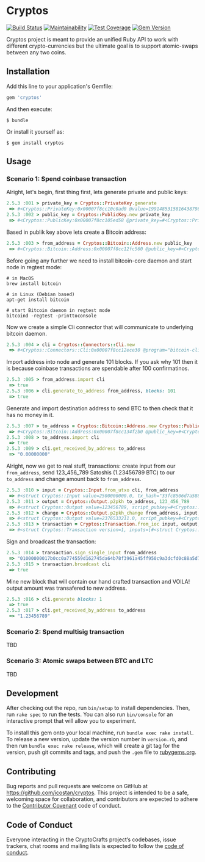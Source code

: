 # Cryptos
[![Build Status](https://travis-ci.org/icostan/cryptos.svg?branch=master)](https://travis-ci.org/icostan/cryptos)
[![Maintainability](https://api.codeclimate.com/v1/badges/d929c152bff4fe5be78f/maintainability)](https://codeclimate.com/github/icostan/cryptos/maintainability)
[![Test Coverage](https://api.codeclimate.com/v1/badges/d929c152bff4fe5be78f/test_coverage)](https://codeclimate.com/github/icostan/cryptos/test_coverage)
[![Gem Version](https://badge.fury.io/rb/cryptos.svg)](https://badge.fury.io/rb/cryptos)

Cryptos project is meant to provide an unified Ruby API to work with different crypto-currencies but the ultimate goal is to support atomic-swaps between any two coins.


## Installation

Add this line to your application's Gemfile:

```ruby
gem 'cryptos'
```

And then execute:

    $ bundle

Or install it yourself as:

    $ gem install cryptos

## Usage

### Scenario 1: Spend coinbase transaction

Alright, let's begin, first thing first, lets generate private and public keys:

```ruby
2.5.3 :001 > private_key = Cryptos::PrivateKey.generate
 => #<Cryptos::PrivateKey:0x00007f8cc10c0ad0 @value=1991485315816438798044329630916774278846523543844864946402119577704095054145, @order=115792089237316195423570985008687907852837564279074904382605163141518161494337>
2.5.3 :002 > public_key = Cryptos::PublicKey.new private_key
 => #<Cryptos::PublicKey:0x00007f8cc105ed58 @private_key=#<Cryptos::PrivateKey:0x00007f8cc10c0ad0 @value=1991485315816438798044329630916774278846523543844864946402119577704095054145, @order=115792089237316195423570985008687907852837564279074904382605163141518161494337>, @x=107779388491921327681974754398507503201871466663959093103394577491037829153768, @y=78060352001932916201234328232450653863791592111885208305671830584742527863131>
```

Based in publik key above lets create a Bitcoin address:

```ruby
2.5.3 :003 > from_address = Cryptos::Bitcoin::Address.new public_key
 => #<Cryptos::Bitcoin::Address:0x00007f8cc12fc560 @public_key=#<Cryptos::PublicKey:0x00007f8cc105ed58 @private_key=#<Cryptos::PrivateKey:0x00007f8cc10c0ad0 @value=1991485315816438798044329630916774278846523543844864946402119577704095054145, @order=115792089237316195423570985008687907852837564279074904382605163141518161494337>, @x=107779388491921327681974754398507503201871466663959093103394577491037829153768, @y=78060352001932916201234328232450653863791592111885208305671830584742527863131>, @testnet=true>
```

Before going any further we need to install bitcoin-core daemon and start node in regtest mode:

```shell
# in MacOS
brew install bitcoin

# in Linux (Debian based)
apt-get install bitcoin

# start Bitcoin daemon in regtest mode
bitcoind -regtest -printtoconsole
```

Now we create a simple Cli connector that will communicate to underlying bitcoin daemon.

```ruby
2.5.3 :004 > cli = Cryptos::Connectors::Cli.new
 => #<Cryptos::Connectors::Cli:0x00007f8cc12ece30 @program="bitcoin-cli", @network="regtest", @verbose=false>
```

Import address into node and generate 101 blocks. If you ask why 101 then it is because coinbase transactions are spendable after 100 confirmatinos.

```ruby
2.5.3 :005 > from_address.import cli
 => true
2.5.3 :006 > cli.generate_to_address from_address, blocks: 101
 => true
```

Generate and import destination address to send BTC to then check that it has no money in it.

```ruby
2.5.3 :007 > to_address = Cryptos::Bitcoin::Address.new Cryptos::PublicKey.new Cryptos::PrivateKey.generate
 => #<Cryptos::Bitcoin::Address:0x00007f8cc134f2b0 @public_key=#<Cryptos::PublicKey:0x00007f8cc128fa78 @private_key=#<Cryptos::PrivateKey:0x00007f8cc128faa0 @value=104555233989943463494354097619221894829574308702717051161491781222000198727347, @order=115792089237316195423570985008687907852837564279074904382605163141518161494337>, @x=1402024405898287938501468401055931693243587868828983898835308320263377717122, @y=89146164815925753866667564550747587615674131412309491381641677989226156891240>, @testnet=true>
2.5.3 :008 > to_address.import cli
 => true
2.5.3 :009 > cli.get_received_by_address to_address
 => "0.00000000"
```

Alright, now we get to real stuff, transactions: create input from our ```from_address```, send 123_456_789 Satoshis (1.23456789 BTC) to our ```to_address``` and change amount back to ```from_address```.

```ruby
2.5.3 :010 > input = Cryptos::Input.from_utxo cli, from_address
 => #<struct Cryptos::Input value=2500000000.0, tx_hash="33fc8506d7a5880cfddca3c950f95fa461398fb764da4527169d5574a7c00c7b", index=0, script_sig=nil, sequence=68719476735>
2.5.3 :011 > output = Cryptos::Output.p2pkh to_address, 123_456_789
 => #<struct Cryptos::Output value=123456789, script_pubkey=#<Cryptos::Script:0x00007f8cc12ed8a8 @script="OP_DUP OP_HASH160 9aae79929e4364ab3aabe1f83a875304d1b67a3a OP_EQUALVERIFY OP_CHECKSIG">>
2.5.3 :012 > change = Cryptos::Output.p2pkh_change from_address, input, output
 => #<struct Cryptos::Output value=2376533211.0, script_pubkey=#<Cryptos::Script:0x00007f8cc12cfdd0 @script="OP_DUP OP_HASH160 57a58e05aedfbb6bd97b373baf65ce7cc318351b OP_EQUALVERIFY OP_CHECKSIG">>
2.5.3 :013 > transaction = Cryptos::Transaction.from_ioc input, output, change
 => #<struct Cryptos::Transaction version=1, inputs=[#<struct Cryptos::Input value=2500000000.0, tx_hash="33fc8506d7a5880cfddca3c950f95fa461398fb764da4527169d5574a7c00c7b", index=0, script_sig=nil, sequence=68719476735>], outputs=[#<struct Cryptos::Output value=123456789, script_pubkey=#<Cryptos::Script:0x00007f8cc12ed8a8 @script="OP_DUP OP_HASH160 9aae79929e4364ab3aabe1f83a875304d1b67a3a OP_EQUALVERIFY OP_CHECKSIG">>, #<struct Cryptos::Output value=2376533211.0, script_pubkey=#<Cryptos::Script:0x00007f8cc12cfdd0 @script="OP_DUP OP_HASH160 57a58e05aedfbb6bd97b373baf65ce7cc318351b OP_EQUALVERIFY OP_CHECKSIG">>], locktime=0>
```

Sign and broadcast the transaction:

```ruby
2.5.3 :014 > transaction.sign_single_input from_address
 => "01000000017b0cc0a774559d162745da64b78f3961a45ff950c9a3dcfd0c88a5d70685fc33000000006a473044022020b53986c2ef08d54137e57f1c231a0c2fe1b6dc88c7208ecef6f7474bae985002203027db653202da53ce081da46431ef1f88f3e1bf47254940a58740a86506cbc3012103ee48f8db1d9a5dfc1b620dbe9566b77d995e0325b91d3b661a697272920f43e8ffffffff0215cd5b07000000001976a9149aae79929e4364ab3aabe1f83a875304d1b67a3a88acdb04a78d000000001976a91457a58e05aedfbb6bd97b373baf65ce7cc318351b88ac00000000"
2.5.3 :015 > transaction.broadcast cli
 => true
```

Mine new block that will contain our hand crafted transaction and VOILA! output amount was transafered to new address.

```ruby
2.5.3 :016 > cli.generate blocks: 1
 => true
2.5.3 :017 > cli.get_received_by_address to_address
 => "1.23456789"
```

### Scenario 2: Spend multisig transaction

TBD

### Scenario 3: Atomic swaps between BTC and LTC

TBD

## Development

After checking out the repo, run `bin/setup` to install dependencies. Then, run `rake spec` to run the tests. You can also run `bin/console` for an interactive prompt that will allow you to experiment.

To install this gem onto your local machine, run `bundle exec rake install`. To release a new version, update the version number in `version.rb`, and then run `bundle exec rake release`, which will create a git tag for the version, push git commits and tags, and push the `.gem` file to [rubygems.org](https://rubygems.org).

## Contributing

Bug reports and pull requests are welcome on GitHub at https://github.com/icostan/cryptos. This project is intended to be a safe, welcoming space for collaboration, and contributors are expected to adhere to the [Contributor Covenant](http://contributor-covenant.org) code of conduct.

## Code of Conduct

Everyone interacting in the CryptoCrafts project’s codebases, issue trackers, chat rooms and mailing lists is expected to follow the [code of conduct](https://github.com/icostan/cryptos/blob/master/CODE_OF_CONDUCT.md).

